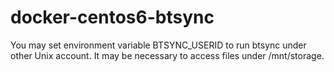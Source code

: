 docker-centos6-btsync
=====================

You may set environment variable BTSYNC_USERID to run btsync under other Unix account.
It may be necessary to access files under /mnt/storage.
